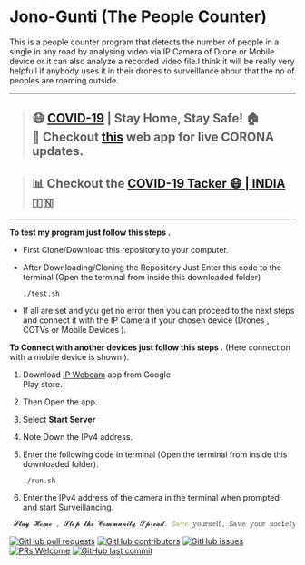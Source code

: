 # Jono-Gunti (The People Counter)

This is a people counter program that detects the number of people in a single in any road by analysing video via IP Camera of Drone or Mobile device or it can also analyze a recorded video file.I think it will be really very helpfull if anybody uses it in their drones to surveillance about that the no of peoples are roaming outside.  

---
> ## :mask: [COVID-19](http://corona-cases-india.netlify.com/) | Stay Home, Stay Safe! :house:  <br> :mag_right: Checkout [this](http://corona-cases-india.netlify.com/) web app for live CORONA updates. 

> ## :bar_chart: Checkout the [COVID-19 Tacker :mask: | INDIA](https://indiafightscorona.netlify.app/) :india: 
---


**To test my program just follow this steps .**

* First Clone/Download this repository to your computer.

* After Downloading/Cloning the Repository Just Enter this code to the terminal 
  (Open the terminal from inside this downloaded folder)
   
   ```./test.sh```

* If all are set and you get no error then you can proceed to the next steps and connect it with the IP Camera if your chosen device (Drones , CCTVs or Mobile Devices ).

**To Connect with another devices just follow this steps .**
(Here connection with a mobile device is shown ).

1. Download [IP Webcam](https://play.google.com/store/apps/details?id=com.pas.webcam) app from Google   
   Play store. 

2. Then Open the app.

3. Select **Start Server** 

4. Note Down the IPv4 address.

5. Enter the following code in terminal (Open the terminal from inside this downloaded folder).
   
   ```./run.sh```

6. Enter the IPv4 address of the camera in the terminal when prompted and start Surveillancing.

```js
 𝓢𝓽𝓪𝔂 𝓗𝓸𝓶𝓮 , 𝓢𝓽𝓸𝓹 𝓽𝓱𝓮 𝓒𝓸𝓶𝓶𝓾𝓷𝓲𝓽𝔂 𝓢𝓹𝓻𝓮𝓪𝓭. 𝕊𝕒𝕧𝕖 𝕪𝕠𝕦𝕣𝕤𝕖𝕝𝕗, 𝕊𝕒𝕧𝕖 𝕪𝕠𝕦𝕣 𝕤𝕠𝕔𝕚𝕖𝕥𝕪
```


  
































<a href="https://github.com/ayan-biswas0412/JonoGunti/pulls">![GitHub pull requests](https://img.shields.io/github/issues-pr-raw/ayan-biswas0412/JonoGunti?logo=git&logoColor=white)</a> 
<a href="#">![GitHub contributors](https://img.shields.io/github/contributors/ayan-biswas0412/JonoGunti?logo=github)</a>
[![GitHub issues](https://img.shields.io/github/issues/ayan-biswas0412/JonoGunti?logo=github)](https://github.com/ayan-biswas0412/JonoGunti/issues) 
[![PRs Welcome](https://img.shields.io/badge/PRs-welcome-brightgreen.svg?style=flat&logo=git&logoColor=white)](https://github.com/ayan-biswas0412) 
[![GitHub last commit](https://img.shields.io/github/last-commit/ayan-biswas0412/JonoGunti?logo=github)](https://github.com/jadavpur-university-ed-cell)
